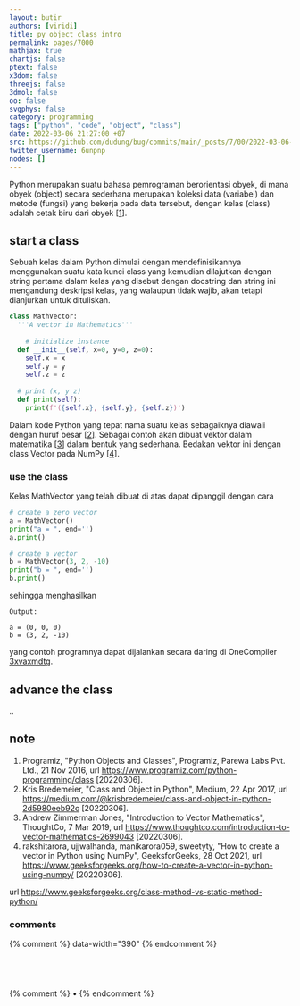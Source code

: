 ```yaml
---
layout: butir
authors: [viridi]
title: py object class intro
permalink: pages/7000
mathjax: true
chartjs: false
ptext: false
x3dom: false
threejs: false
3dmol: false
oo: false
svgphys: false
category: programming
tags: ["python", "code", "object", "class"]
date: 2022-03-06 21:27:00 +07
src: https://github.com/dudung/bug/commits/main/_posts/7/00/2022-03-06-py-object-class-intro.md
twitter_username: 6unpnp
nodes: []
---
```

Python merupakan suatu bahasa pemrograman berorientasi obyek, di mana obyek (object) secara sederhana merupakan koleksi data (variabel) dan metode (fungsi) yang bekerja pada data tersebut, dengan kelas (class) adalah cetak biru dari obyek [[1](#r01)].


## start a class
Sebuah kelas dalam Python dimulai dengan mendefinisikannya menggunakan suatu kata kunci <a>class</a> yang kemudian dilajutkan dengan string pertama dalam kelas yang disebut dengan docstring dan string ini mengandung deskripsi kelas, yang walaupun tidak wajib, akan tetapi dianjurkan untuk dituliskan.

```python
class MathVector:
  '''A vector in Mathematics'''
	
	# initialize instance
  def __init__(self, x=0, y=0, z=0):
    self.x = x
    self.y = y
    self.z = z
  
  # print (x, y z)
  def print(self):
    print(f'({self.x}, {self.y}, {self.z})')
```

Dalam kode Python yang tepat nama suatu kelas sebagaiknya diawali dengan huruf besar [[2](#r02)]. Sebagai contoh akan dibuat vektor dalam matematika [[3](#r03)] dalam bentuk yang sederhana. Bedakan vektor ini dengan class Vector pada NumPy [[4](#r04)].

### use the class
Kelas MathVector yang telah dibuat di atas dapat dipanggil dengan cara

```python
# create a zero vector
a = MathVector()
print("a = ", end='')
a.print()

# create a vector
b = MathVector(3, 2, -10)
print("b = ", end='')
b.print()
```

sehingga menghasilkan

```batch
Output:

a = (0, 0, 0)
b = (3, 2, -10)
```

yang contoh programnya dapat dijalankan secara daring di OneCompiler [3xvaxmdtg](https://onecompiler.com/python/3xvaxmdtg).


## advance the class
..


## note
1. <a name="r01"></a>Programiz, "Python Objects and Classes", Programiz, Parewa Labs Pvt. Ltd., 21 Nov 2016, url <https://www.programiz.com/python-programming/class> [20220306].
2. <a name="r02"></a>Kris Bredemeier, "Class and Object in Python", Medium, 22 Apr 2017, url <https://medium.com/@krisbredemeier/class-and-object-in-python-2d5980eeb92c> [20220306].
3. <a name="r03"></a>Andrew Zimmerman Jones, "Introduction to Vector Mathematics", ThoughtCo, 7 Mar 2019, url <https://www.thoughtco.com/introduction-to-vector-mathematics-2699043> [20220306].
4. <a name="r04"></a>rakshitarora, ujjwalhanda, manikarora059, sweetyty, "How to create a vector in Python using NumPy", GeeksforGeeks, 28 Oct 2021, url <https://www.geeksforgeeks.org/how-to-create-a-vector-in-python-using-numpy/> [20220306].

url <https://www.geeksforgeeks.org/class-method-vs-static-method-python/>

### comments
{% comment %} data-width="390" {% endcomment %}


## &nbsp;
{% comment %} []() &bull; []() {% endcomment %}


<ans>
</ans>

